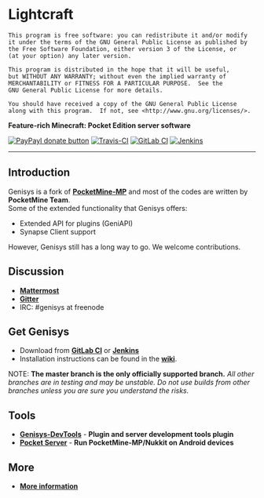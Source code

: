 Lightcraft
===================

	This program is free software: you can redistribute it and/or modify
	it under the terms of the GNU General Public License as published by
	the Free Software Foundation, either version 3 of the License, or
	(at your option) any later version.

	This program is distributed in the hope that it will be useful,
	but WITHOUT ANY WARRANTY; without even the implied warranty of
	MERCHANTABILITY or FITNESS FOR A PARTICULAR PURPOSE.  See the
	GNU General Public License for more details.

	You should have received a copy of the GNU General Public License
	along with this program.  If not, see <http://www.gnu.org/licenses/>.

__Feature-rich Minecraft: Pocket Edition server software__

[![PayPayl donate button](https://img.shields.io/badge/paypal-donate-yellow.svg)](https://www.paypal.com/cgi-bin/webscr?cmd=_donations&business=itxtechnologiesllc%40gmail%2ecom&lc=GB&item_name=Genisys&currency_code=USD&bn=PP%2dDonationsBF%3abtn_donate_LG%2egif%3aNonHosted)
[![Travis-CI](https://img.shields.io/travis/iTXTech/Genisys/master.svg)](https://travis-ci.org/iTXTech/Genisys)
[![GitLab CI](https://gitlab.com/itxtech/genisys/badges/master/build.svg)](https://gitlab.com/itxtech/genisys/pipelines?scope=branches)
[![Jenkins](https://img.shields.io/jenkins/s/https/ci.itxtech.org/Genisys.svg)](https://ci.itxtech.org/job/Genisys/lastSuccessfulBuild/)

-------------

Introduction
-------------
Genisys is a fork of **[PocketMine-MP](https://github.com/PocketMine/PocketMine-MP)** and most of the codes are written by **PocketMine Team**.<br>
Some of the extended functionality that Genisys offers:

* Extended API for plugins (GeniAPI)
* Synapse Client support

However, Genisys still has a long way to go. We welcome contributions.

Discussion
-------------
* __[Mattermost](https://mattermost.itxtech.org/itxtechnologies/channels/genisys)__
* __[Gitter](https://gitter.im/iTXTech/Genisys?utm_source=badge&utm_medium=badge&utm_campaign=pr-badge&utm_content=badge)__
* IRC: #genisys at freenode

Get Genisys
-------------
* Download from __[GitLab CI](https://gitlab.com/itxtech/genisys/pipelines?scope=branches)__ or __[Jenkins](https://ci.itxtech.org/job/Genisys/lastSuccessfulBuild/)__
* Installation instructions can be found in the __[wiki](https://github.com/iTXTech/Genisys/wiki)__.

NOTE: **The master branch is the only officially supported branch.**
_All other branches are in testing and may be unstable. Do not use builds from other branches unless you are sure you understand the risks._

Tools
-------------
* **[Genisys-DevTools](https://github.com/iTXTech/Genisys-DevTools)** - **Plugin and server development tools plugin**
* **[Pocket Server](https://github.com/fengberd/MinecraftPEServer)** - **Run PocketMine-MP/Nukkit on Android devices**

More
-------------
* __[More information](https://github.com/iTXTech/Genisys/wiki/More-information)__
